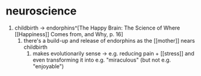 # neuroscience
1. childbirth → endorphins^[The Happy Brain: The Science of Where [[Happiness]] Comes from, and Why, p. 16]
	1. there's a build-up and release of endorphins as the [[mother]] nears childbirth
		1. makes evolutionarily sense → e.g. reducing pain + [[stress]] and even transforming it into e.g. "miraculous" (but not e.g. "enjoyable")